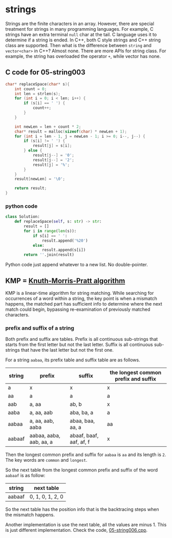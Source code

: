 # strings

Strings are the finite characters in an array. However, there are special treatment for strings in many programming languages. For example, C strings have an extra terminal ```null``` char at the tail. C language uses it to determine if a string is ended. In C++, both C style strings and C++ string class are supported. Then what is the difference between ```string``` and ```vector<char>``` in C++? Almost none. There are more APIs for string class. For example, the string has overloaded the operator ```+```, while vector has none.

## C code for 05-string003

```C
char* replaceSpace(char* s){
    int count = 0;
    int len = strlen(s);
    for (int i = 0; i < len; i++) {
        if (s[i] == ' ') {
            count++;
        }
    }

    int newLen = len + count * 2;
    char* result = malloc(sizeof(char) * newLen + 1);
    for (int i = len - 1, j = newLen - 1; i >= 0; i--, j--) {
        if (s[i] != ' ') {
            result[j] = s[i];
        } else {
            result[j--] = '0';
            result[j--] = '2';
            result[j] = '%';
        }
    }
    result[newLen] = '\0';

    return result;
}
```

### python code

```python
class Solution:
    def replaceSpace(self, s: str) -> str:
        result = []
        for i in range(len(s)):
            if s[i] == ' ':
                result.append('%20')
            else:
                result.append(s[i])
        return ''.join(result)
```

Python code just append whatever to a new list. No double-pointer.

## KMP = [Knuth-Morris-Pratt algorithm](https://en.wikipedia.org/wiki/Knuth–Morris–Pratt_algorithm)

KMP is a linear-time algorithm for string matching. While searching for occurrences of a word within a string, the key point is when a mismatch happens, the matched part has sufficient info to determine where the next match could begin, bypassing re-examination of previously matched characters.

### prefix and suffix of a string

Both prefix and suffix are tables. Prefix is all continuous sub-strings that starts from the first letter but not the last letter. Suffix is all continuous sub-strings that have the last letter but not the first one.

For a string ```aabaa```, its prefix table and suffix table are as follows.

| string | prefix | suffix | the longest common prefix and suffix |
| ------ | ------ | ------ | ------------------------------------ |
| a | x | x | x |
| aa | a | a | a |
| aab | a, aa | ab, b | x |
| aaba | a, aa, aab | aba, ba, a | a |
| aabaa | a, aa, aab, aaba | abaa, baa, aa, a | aa |
| aabaaf | aabaa, aaba, aab, aa, a | abaaf, baaf, aaf, af, f | x |

Then the longest common prefix and suffix for ```aabaa``` is ```aa``` and its length is ```2```. The key words are ```common``` and ```longest```.

So the next table from the longest common prefix and suffix of the word ```aabaaf``` is as follow:

| string | next table |
| ------ | ---------- |
| aabaaf | 0, 1, 0, 1, 2, 0 |

So the next table has the position info that is the backtracing steps when the mismatch happens.

Another implementation is use the next table, all the values are minus 1. This is just different implementation. Check the code, [05-string006.cpp](https://github.com/un01s/code-exercises/blob/main/05-string006.cpp).

